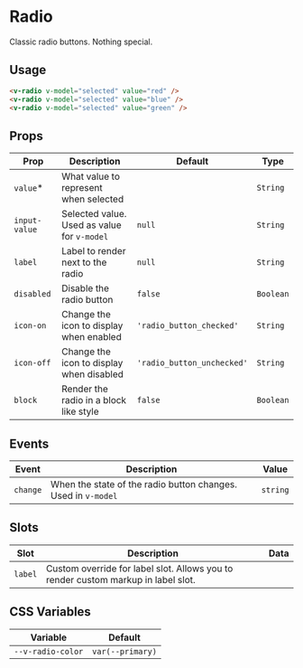# Radio

Classic radio buttons. Nothing special.

## Usage

```html
<v-radio v-model="selected" value="red" />
<v-radio v-model="selected" value="blue" />
<v-radio v-model="selected" value="green" />
```

## Props

| Prop          | Description                                 | Default                    | Type      |
| ------------- | ------------------------------------------- | -------------------------- | --------- |
| `value`\*     | What value to represent when selected       |                            | `String`  |
| `input-value` | Selected value. Used as value for `v-model` | `null`                     | `String`  |
| `label`       | Label to render next to the radio           | `null`                     | `String`  |
| `disabled`    | Disable the radio button                    | `false`                    | `Boolean` |
| `icon-on`     | Change the icon to display when enabled     | `'radio_button_checked'`   | `String`  |
| `icon-off`    | Change the icon to display when disabled    | `'radio_button_unchecked'` | `String`  |
| `block`       | Render the radio in a block like style      | `false`                    | `Boolean` |

## Events

| Event    | Description                                                   | Value    |
| -------- | ------------------------------------------------------------- | -------- |
| `change` | When the state of the radio button changes. Used in `v-model` | `string` |

## Slots

| Slot    | Description                                                                       | Data |
| ------- | --------------------------------------------------------------------------------- | ---- |
| `label` | Custom override for label slot. Allows you to render custom markup in label slot. |      |

## CSS Variables

| Variable          | Default          |
| ----------------- | ---------------- |
| `--v-radio-color` | `var(--primary)` |
